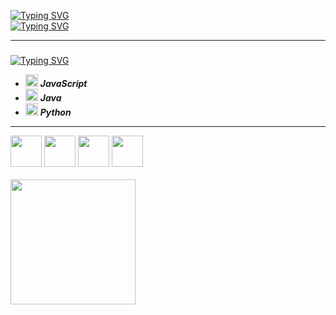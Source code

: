 [![Typing SVG](https://readme-typing-svg.demolab.com?font=Fira+Code&pause=1000&color=3DF77C&repeat=false&random=false&width=435&lines=Gustavo+Pampu)](https://git.io/typing-svg)<br>
[![Typing SVG](https://readme-typing-svg.demolab.com?font=Fira+Code&pause=1000&color=3DF77C&random=false&width=435&lines=Software+Engineering+Student)](https://git.io/typing-svg)<hr>
###
[![Typing SVG](https://readme-typing-svg.demolab.com?font=Fira+Code&size=17&pause=1000&color=2CB35A&repeat=false&random=false&width=435&lines=Learning)](https://git.io/typing-svg)
- <img src="https://cdn.jsdelivr.net/gh/devicons/devicon@latest/icons/javascript/javascript-original.svg" height="20" width="20"/> *__JavaScript__*
- <img src="https://cdn.jsdelivr.net/gh/devicons/devicon@latest/icons/java/java-original.svg" height="20" width="20"/> *__Java__*
- <img src="https://cdn.jsdelivr.net/gh/devicons/devicon@latest/icons/python/python-original.svg" height="20" width="20"/> *__Python__* 
<hr>
<div class="technologies">
  <img src="https://cdn.jsdelivr.net/gh/devicons/devicon@latest/icons/python/python-original.svg" height="50" width="50"/>
  <img src="https://cdn.jsdelivr.net/gh/devicons/devicon@latest/icons/javascript/javascript-original.svg" height="50" width="50"/>
  <img src="https://cdn.jsdelivr.net/gh/devicons/devicon@latest/icons/html5/html5-original.svg" height="50" width="50"/>
  <img src="https://cdn.jsdelivr.net/gh/devicons/devicon@latest/icons/css3/css3-original.svg" height="50" width="50"/>
</div>
<br>
<div>
  <a href="https://github.com/guleDev">
  <img loading="lazy" height="200em" src="https://github-readme-stats.vercel.app/api/top-langs/?username=guleDev&layout=compact&langs_count=7&theme=dracula"/>
</div>

